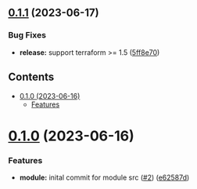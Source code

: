 ## [0.1.1](https://github.com/kloud-cnf/terraform-aws-remote-backend/compare/v0.1.0...v0.1.1) (2023-06-17)


### Bug Fixes

* **release:** support terraform >= 1.5 ([5ff8e70](https://github.com/kloud-cnf/terraform-aws-remote-backend/commit/5ff8e7098cfffcb0c69a5a6b8c505bfe0af0d4f3))

<!-- START doctoc generated TOC please keep comment here to allow auto update -->
<!-- DON'T EDIT THIS SECTION, INSTEAD RE-RUN doctoc TO UPDATE -->
## Contents

- [0.1.0 (2023-06-16)](#010-2023-06-16)
    - [Features](#features)

<!-- END doctoc generated TOC please keep comment here to allow auto update -->

# [0.1.0](https://github.com/kloud-cnf/terraform-aws-remote-backend/compare/v0.0.0...v0.1.0) (2023-06-16)


### Features

* **module:** inital commit for module src ([#2](https://github.com/kloud-cnf/terraform-aws-remote-backend/issues/2)) ([e62587d](https://github.com/kloud-cnf/terraform-aws-remote-backend/commit/e62587da5b2036868236ba3442a7c450dc959be4))

